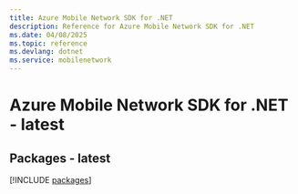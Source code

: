```yaml
---
title: Azure Mobile Network SDK for .NET
description: Reference for Azure Mobile Network SDK for .NET
ms.date: 04/08/2025
ms.topic: reference
ms.devlang: dotnet
ms.service: mobilenetwork
---
```

# Azure Mobile Network SDK for .NET - latest
## Packages - latest
[!INCLUDE [packages](mobile-network-index.md)]